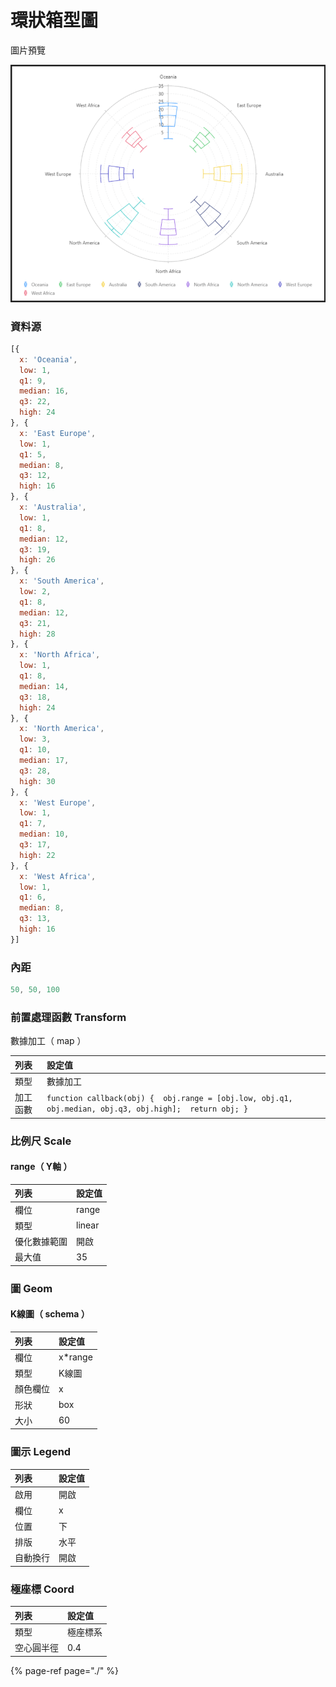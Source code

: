 # 環狀箱型圖

圖片預覽

![&#x25B2;  &#x74B0;&#x72C0;&#x7BB1;&#x5F62;&#x5716;](../../.gitbook/assets/ji-zuo-biao-xiang-xing-tu.png)



### 資料源

```javascript
[{
  x: 'Oceania',
  low: 1,
  q1: 9,
  median: 16,
  q3: 22,
  high: 24
}, {
  x: 'East Europe',
  low: 1,
  q1: 5,
  median: 8,
  q3: 12,
  high: 16
}, {
  x: 'Australia',
  low: 1,
  q1: 8,
  median: 12,
  q3: 19,
  high: 26
}, {
  x: 'South America',
  low: 2,
  q1: 8,
  median: 12,
  q3: 21,
  high: 28
}, {
  x: 'North Africa',
  low: 1,
  q1: 8,
  median: 14,
  q3: 18,
  high: 24
}, {
  x: 'North America',
  low: 3,
  q1: 10,
  median: 17,
  q3: 28,
  high: 30
}, {
  x: 'West Europe',
  low: 1,
  q1: 7,
  median: 10,
  q3: 17,
  high: 22
}, {
  x: 'West Africa',
  low: 1,
  q1: 6,
  median: 8,
  q3: 13,
  high: 16
}]
```



### 內距

```javascript
50, 50, 100
```



### 前置處理函數 Transform

數據加工（ map ）

| 列表 | 設定值 |
| :--- | :--- |
| 類型 | 數據加工 |
| 加工函數 | `function callback(obj) {  obj.range = [obj.low, obj.q1, obj.median, obj.q3, obj.high];  return obj; }` |



### 比例尺 Scale

#### range（ Y軸 ）

| 列表 | 設定值 |
| :--- | :--- |
| 欄位 | range |
| 類型 | linear |
| 優化數據範圍 | 開啟 |
| 最大值 | 35 |



### 圖 Geom

#### K線圖（ schema ）

| 列表 | 設定值 |
| :--- | :--- |
| 欄位 | x\*range |
| 類型 | K線圖 |
| 顏色欄位 | x |
| 形狀 | box |
| 大小 | 60 |



### 圖示 Legend

| 列表 | 設定值 |
| :--- | :--- |
| 啟用 | 開啟 |
| 欄位 | x |
| 位置 | 下 |
| 排版 | 水平 |
| 自動換行 | 開啟 |



### 極座標 Coord

| 列表 | 設定值 |
| :--- | :--- |
| 類型 | 極座標系 |
| 空心圓半徑 | 0.4 |



{% page-ref page="./" %}

